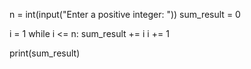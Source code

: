 n = int(input("Enter a positive integer: "))
sum_result = 0

i = 1
while i <= n:
    sum_result += i
    i += 1

print(sum_result)
